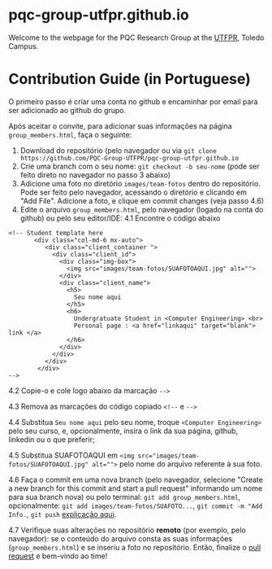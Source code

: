 # pqc-group-utfpr.github.io

Welcome to the webpage for the PQC Research Group at the [UTFPR](http://portal.utfpr.edu.br/campus/toledo), Toledo Campus.

# Contribution Guide (in Portuguese)

O primeiro passo é criar uma conta no github e encaminhar por email para ser adicionado ao github do grupo.

Após aceitar o convite, para adicionar suas informações na página `group_members.html`, faça o seguinte:
1. Download do repositório (pelo navegador ou via `git clone https://github.com/PQC-Group-UTFPR/pqc-group-utfpr.github.io`
2. Crie uma branch com o seu nome: `git checkout -b seu-nome` (pode ser feito direto no navegador no passo 3 abaixo)
3. Adicione uma foto no diretório `images/team-fotos` dentro do repositório. Pode ser feito pelo navegador, acessando o diretório e clicando em "Add File". Adicione a foto, e clique em commit changes (veja passo 4.6)
4. Edite o arquivo `group_members.html`, pelo navegador (logado na conta do github) ou pelo seu editor/IDE:
4.1 Encontre o código abaixo
```
<!-- Student template here      
       <div class="col-md-6 mx-auto">
          <div class="client_container ">
            <div class="client_id">
              <div class="img-box">
                <img src="images/team-fotos/SUAFOTOAQUI.jpg" alt="">
              </div>
              <div class="client_name">
                <h5>
                  Seu nome aqui
                </h5>                  
                <h6>
                  Undergratuate Student in <Computer Engineering> <br>
                  Personal page : <a href="linkaqui" target="blank"> link </a>               
                </h6>
              </div>
            </div>
          </div>
        </div>
-->
```
4.2 Copie-o e cole logo abaixo da marcação `-->`

4.3 Remova as marcações do código copiado `<!--` e `-->`

4.4 Substitua `Seu nome aqui` pelo seu nome, troque `<Computer Engineering>` pelo seu curso, e, opcionalmente, insira o link da sua página, github, linkedin ou o que preferir;

4.5 Substitua  SUAFOTOAQUI em `<img src="images/team-fotos/SUAFOTOAQUI.jpg" alt="">` pelo nome do arquivo referente à sua foto. 

4.6 Faça o commit em uma nova branch (pelo navegador, selecione "Create a new branch for this commit and start a pull request" informando um nome para sua branch nova) ou pelo terminal: `git add group_members.html`, opcionalmente: `git add images/team-fotos/SUAFOTO...`, `git commit -m "Add Info.`, `git push` [explicação aqui](https://blog.betrybe.com/git/git-push/).

4.7 Verifique suas alterações no repositório **remoto** (por exemplo, pelo navegador): se o conteúdo do arquivo consta as suas informações (`group_members.html`) e se inseriu a foto no repositório. Então, finalize o [pull request](https://docs.github.com/pt/pull-requests/collaborating-with-pull-requests/proposing-changes-to-your-work-with-pull-requests/creating-a-pull-request) e bem-vindo ao time!  
